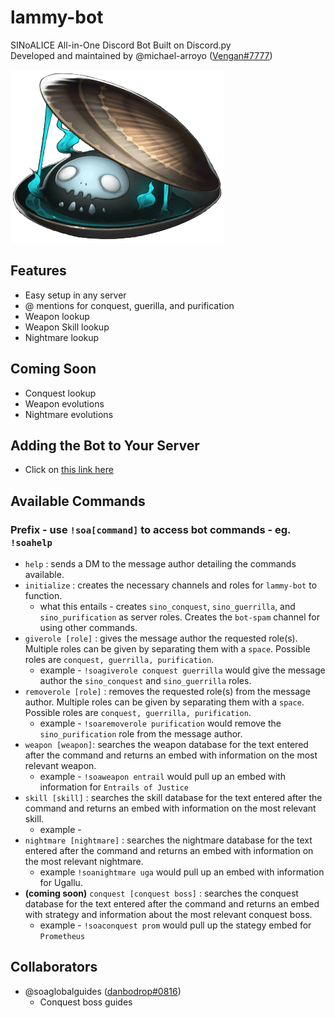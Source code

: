# lammy-bot
SINoALICE All-in-One Discord Bot Built on Discord.py  
Developed and maintained by @michael-arroyo ([Vengan#7777](https://discordapp.com/users/235406385469194241))

![](/images/lammy.png)

## Features
- Easy setup in any server
- @ mentions for conquest, guerilla, and purification
- Weapon lookup
- Weapon Skill lookup
- Nightmare lookup

## Coming Soon
- Conquest lookup
- Weapon evolutions
- Nightmare evolutions

## Adding the Bot to Your Server
- Click on [this link here](https://discord.com/api/oauth2/authorize?client_id=824036912296886282&permissions=8&scope=bot)

## Available Commands
### Prefix - use `!soa[command]` to access bot commands - eg. `!soahelp`
- `help` : sends a DM to the message author detailing the commands available.
- `initialize` : creates the necessary channels and roles for `lammy-bot` to function.
    - what this entails - creates `sino_conquest`, `sino_guerrilla`, and `sino_purification` as server roles. Creates the `bot-spam` channel for using other commands.
- `giverole [role]` : gives the message author the requested role(s). Multiple roles can be given by separating them with a `space`. Possible roles are `conquest, guerrilla, purification`.
    - example - `!soagiverole conquest guerrilla` would give the message author the `sino_conquest` and `sino_guerrilla` roles.
- `removerole [role]` : removes the requested role(s) from the message author. Multiple roles can be given by separating them with a `space`. Possible roles are `conquest, guerrilla, purification`.
    - example - `!soaremoverole purification` would remove the `sino_purification` role from the message author.
- `weapon [weapon]`: searches the weapon database for the text entered after the command and returns an embed with information on the most relevant weapon.
    - example - `!soaweapon entrail` would pull up an embed with information for `Entrails of Justice`
- `skill [skill]` : searches the skill database for the text entered after the command and returns an embed with information on the most relevant skill.
    - example - 
- `nightmare [nightmare]` : searches the nightmare database for the text entered after the command and returns an embed with information on the most relevant nightmare.
    - example `!soanightmare uga` would pull up an embed with information for Ugallu.
- **(coming soon)** `conquest [conquest boss]` : searches the conquest database for the text entered after the command and returns an embed with strategy and information about the most relevant conquest boss.
    - example - `!soaconquest prom` would pull up the stategy embed for `Prometheus`

## Collaborators
- @soaglobalguides ([danbodrop#0816](https://discordapp.com/users/138425084040839168))
    - Conquest boss guides
    